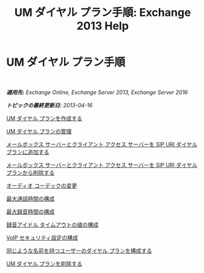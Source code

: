 ﻿---
title: 'UM ダイヤル プラン手順: Exchange 2013 Help'
TOCTitle: UM ダイヤル プラン手順
ms:assetid: 1bda77c8-c4e2-4ae0-a001-76ae029bf843
ms:mtpsurl: https://technet.microsoft.com/ja-jp/library/JJ822152(v=EXCHG.150)
ms:contentKeyID: 50555740
ms.date: 04/24/2018
mtps_version: v=EXCHG.150
ms.translationtype: HT
---

# UM ダイヤル プラン手順

 

_**適用先:** Exchange Online, Exchange Server 2013, Exchange Server 2016_

_**トピックの最終更新日:** 2013-04-16_

[UM ダイヤル プランを作成する](create-a-um-dial-plan-exchange-2013-help.md)

[UM ダイヤル プランの管理](manage-a-um-dial-plan-exchange-2013-help.md)

[メールボックス サーバーとクライアント アクセス サーバーを SIP URI ダイヤル プランに追加する](add-mailbox-and-client-access-servers-to-a-sip-uri-dial-plan-exchange-2013-help.md)

[メールボックス サーバーとクライアント アクセス サーバーを SIP URI ダイヤル プランから削除する](remove-mailbox-and-client-access-servers-from-a-sip-uri-dial-plan-exchange-2013-help.md)

[オーディオ コーデックの変更](change-the-audio-codec-exchange-2013-help.md)

[最大通話時間の構成](configure-the-maximum-call-duration-exchange-2013-help.md)

[最大録音時間の構成](configure-the-maximum-recording-duration-exchange-2013-help.md)

[録音アイドル タイムアウトの値の構成](configure-the-recording-idle-time-out-value-exchange-2013-help.md)

[VoIP セキュリティ設定の構成](configure-the-voip-security-setting-exchange-2013-help.md)

[同じような名前を持つユーザーのダイヤル プランを構成する](configure-a-dial-plan-for-users-who-have-similar-names-exchange-2013-help.md)

[UM ダイヤル プランを削除する](delete-a-um-dial-plan-exchange-2013-help.md)

